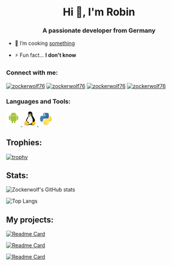 <h1 align="center">Hi 👋, I'm Robin</h1>
<h3 align="center">A passionate developer from Germany</h3>

- 🔭 I’m cooking [something](https://letmegooglethat.com/?q=something+definition)

- ⚡ Fun fact...     **I don't know**

<h3 align="left">Connect with me:</h3>
<a href="https://twitter.com/zockerwolf76" target="blank"><img align="center" src="https://raw.githubusercontent.com/rahuldkjain/github-profile-readme-generator/master/src/images/icons/Social/twitter.svg" alt="zockerwolf76" height="30" width="40" /></a>
<a href="https://instagram.com/zockerwolf76" target="blank"><img align="center" src="https://raw.githubusercontent.com/rahuldkjain/github-profile-readme-generator/master/src/images/icons/Social/instagram.svg" alt="zockerwolf76" height="30" width="40" /></a>
<a href="https://www.youtube.com/channel/UC_rG6DOC0C7bp85BQ97xUYg" target="blank"><img align="center" src="https://raw.githubusercontent.com/rahuldkjain/github-profile-readme-generator/master/src/images/icons/Social/youtube.svg" alt="zockerwolf76" height="30" width="40" /></a>
<a href="https://www.reddit.com/u/zockerwolf76" target="blank"><img align="center" src="https://raw.githubusercontent.com/rahuldkjain/github-profile-readme-generator/master/src/images/icons/Social/reddit.svg" alt="zockerwolf76" height="30" width="40" /></a>

<h3 align="left">Languages and Tools:</h3>
<p align="left"> <a href="https://developer.android.com" target="_blank" rel="noreferrer"> <img src="https://raw.githubusercontent.com/devicons/devicon/master/icons/android/android-original-wordmark.svg" alt="android" width="40" height="40"/> </a> <a  href="https://www.linux.org/" target="_blank" rel="noreferrer"> <img src="https://raw.githubusercontent.com/devicons/devicon/master/icons/linux/linux-original.svg" alt="linux" width="40" height="40"/> </a> <a href="https://www.python.org" target="_blank" rel="noreferrer"> <img src="https://raw.githubusercontent.com/devicons/devicon/master/icons/python/python-original.svg" alt="python" width="40" height="40"/> </a> <a </p>

## Trophies:

[![trophy](https://github-profile-trophy.vercel.app/?username=Zockerwolf76&theme=onedark&row=1)](https://github.com/ryo-ma/github-profile-trophy)

## Stats:

![Zockerwolf's GitHub stats](https://github-readme-stats.vercel.app/api?username=Zockerwolf76&show_icons=true&theme=onedark)

![Top Langs](https://github-readme-stats.vercel.app/api/top-langs/?username=Zockerwolf76&size_weight=0.5&count_weight=0.5&theme=onedark)

## My projects:

[![Readme Card](https://github-readme-stats.vercel.app/api/pin/?username=Zockerwolf76&repo=aurorabots&theme=onedark)](https://github.com/anuraghazra/github-readme-stats)

[![Readme Card](https://github-readme-stats.vercel.app/api/pin/?username=Zockerwolf76&repo=Zockbot-Instagram&theme=onedark)](https://github.com/anuraghazra/github-readme-stats)

[![Readme Card](https://github-readme-stats.vercel.app/api/pin/?username=Zockerwolf76&repo=Zockbot-Instagram&theme=onedark)](https://github.com/anuraghazra/github-readme-stats)
